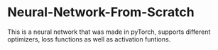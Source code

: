 # Neural-Network-From-Scratch
This is a neural network that was made in pyTorch, supports different optimizers, loss functions as well as activation funtions.
